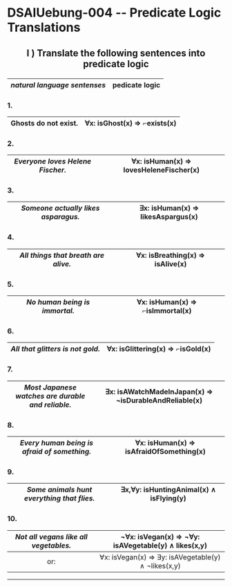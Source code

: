<!-- ============================================================================================================ -->
<!--                         made by               Jan Ritt       -       https://github.com/IxI-Enki             -->
<!-- ============================================================================================================ -->

<div style="page-break-before: always;">

# DSAIUebung-004  --  Predicate Logic Translations

## <p align="center"> Ⅰ ) Translate the following sentences into predicate logic</p>  

| *natural language sentenses* | **pedicate logic** |
|:----------------------------:|:------------------:|

### <p align="left">1.</p>   
| Ghosts do not exist. | ∀x: isGhost(x) ⇒ ⌐exists(x) |
|:--------------------:|:---------------------------:|

### <p align="left">2.</p>   
| *Everyone loves Helene Fischer.* | ∀x: isHuman(x) ⇒ lovesHeleneFischer(x) |
|:--------------------------------:|:----------------------------------------:|

### <p align="left">3.</p>   
| *Someone actually likes asparagus.* | ∃x: isHuman(x) ⇒ likesAspargus(x) |
|:-----------------------------------:|:-----------------------------------:|

### <p align="left">4.</p>   
| *All things that breath are alive.* | ∀x: isBreathing(x) ⇒ isAlive(x) |
|:-----------------------------------:|:---------------------------------:|

### <p align="left">5.</p>   
| *No human being is immortal.* | ∀x: isHuman(x) ⇒ ⌐isImmortal(x) |
|:-----------------------------:|:---------------------------------:|

### <p align="left">6.</p>   
| *All that glitters is not gold.* | ∀x: isGlittering(x) ⇒ ⌐isGold(x) |
|:--------------------------------:|:----------------------------------:|

### <p align="left">7.</p>   
| *Most Japanese watches are durable and reliable.* | ∃x: isAWatchMadeInJapan(x) ⇒ ¬isDurableAndReliable(x) |
|:-------------------------------------------------:|:------------------------------------------------------:|

### <p align="left">8.</p>   
| *Every human being is afraid of something.* | ∀x: isHuman(x) ⇒ isAfraidOfSomething(x) |
|:-------------------------------------------:|:-----------------------------------------:|

### <p align="left">9.</p>   
| *Some animals hunt everything that flies.* | ∃x,∀y: isHuntingAnimal(x) ∧ isFlying(y) |
|:------------------------------------------:|:-----------------------------------------:|

### <p align="left">10.</p>   
| *Not all vegans like all vegetables.* | ¬∀x: isVegan(x) ⇒ ¬∀y: isAVegetable(y) ∧ likes(x,y) |
|:-------------------------------------:|:------------------------------------------------------:|
|                                   or: | ∀x: isVegan(x) ⇒ ∃y: isAVegetable(y) ∧ ¬likes(x,y)  |

---

<!-- ============================================================================================================ -->
<!--                         made by               Jan Ritt       -       https://github.com/IxI-Enki             -->
<!-- ============================================================================================================ -->

<!-- fast access to my formating "helper-code" ( 💭 → ✎insert here ): 

// USE THIS TO ENSURE PAGE-BREAKS
<div style="page-break-before: always;">
💭
</div>

// USE THIS TO ALIGN CONTENT
<p align="left"> 💭 </p>
<div align="center"> 💭 </p>

// USE THIS CENTERED TABLE
<div align="center">
  |   |   |   |  
  |:-:|:-:|:-:|  
  |   |   |   |  
</div>

// USE THESE CHARACTERS FOR BEAUTIFUL NOTATIONS
  ✕ ✖ ⅹ ×  ∓ ∗   ∞   ∧ ⋀ ∨ ⋁   ¬   ≡ 
  ⟹   ⇐ ⇒ ⇔   ← → ↔   ⇽ ⇾ ⇿   ⇠ ⇢   ⇦ ⇨
  ∀  ∃ ∄   ∈ ∋  ∊ ∍
  Ⅰ Ⅱ Ⅲ Ⅳ Ⅴ Ⅵ Ⅶ Ⅷ Ⅸ Ⅹ Ⅺ Ⅻ 
  𝐴 𝐵 𝑃 𝑄
  ∘ ∙ • …   ✓ ✔  ✗ ✘  
  ⚐ ⚡
-->

